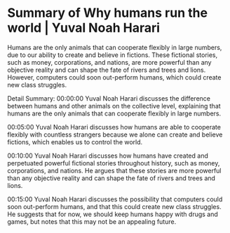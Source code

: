 # Summary of Why humans run the world | Yuval Noah Harari

Humans are the only animals that can cooperate flexibly in large numbers, due to our ability to create and believe in fictions. These fictional stories, such as money, corporations, and nations, are more powerful than any objective reality and can shape the fate of rivers and trees and lions. However, computers could soon out-perform humans, which could create new class struggles.

Detail Summary: 
00:00:00
Yuval Noah Harari discusses the difference between humans and other animals on the collective level, explaining that humans are the only animals that can cooperate flexibly in large numbers.

00:05:00
Yuval Noah Harari discusses how humans are able to cooperate flexibly with countless strangers because we alone can create and believe fictions, which enables us to control the world.

00:10:00
Yuval Noah Harari discusses how humans have created and perpetuated powerful fictional stories throughout history, such as money, corporations, and nations. He argues that these stories are more powerful than any objective reality and can shape the fate of rivers and trees and lions.

00:15:00
Yuval Noah Harari discusses the possibility that computers could soon out-perform humans, and that this could create new class struggles. He suggests that for now, we should keep humans happy with drugs and games, but notes that this may not be an appealing future.

